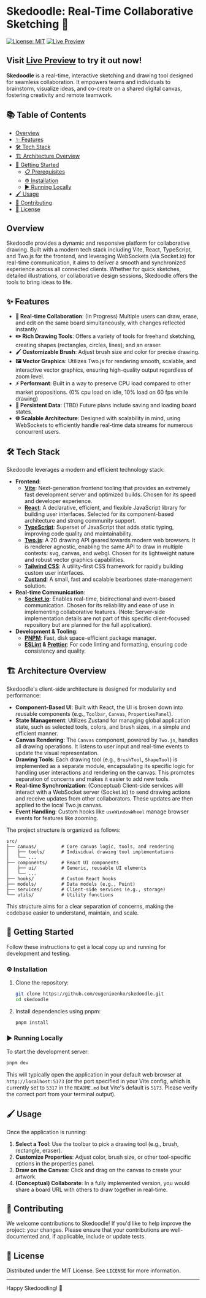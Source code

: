 # Skedoodle: Real-Time Collaborative Sketching 🎨

[![License: MIT](https://img.shields.io/badge/License-MIT-yellow.svg)](https://opensource.org/licenses/MIT)
[![Live Preview](https://img.shields.io/badge/Live_Preview-gh--pages-green)](https://eugenioenko.github.io/skedoodle/dist/)

## Visit [Live Preview](https://eugenioenko.github.io/skedoodle/dist/) to try it out now!

**Skedoodle** is a real-time, interactive sketching and drawing tool designed for seamless collaboration. It empowers teams and individuals to brainstorm, visualize ideas, and co-create on a shared digital canvas, fostering creativity and remote teamwork.

## 📚 Table of Contents

- [Overview](#overview)
- [✨ Features](#features)
- [🛠️ Tech Stack](#tech-stack)
- [🏗️ Architecture Overview](#architecture-overview)
- [🚀 Getting Started](#getting-started)
  - [📋 Prerequisites](#prerequisites)
  - [⚙️ Installation](#installation)
  - [▶️ Running Locally](#running-locally)
- [🖌️ Usage](#usage)
- [🤝 Contributing](#contributing)
- [📜 License](#license)

## Overview

Skedoodle provides a dynamic and responsive platform for collaborative drawing. Built with a modern tech stack including Vite, React, TypeScript, and Two.js for the frontend, and leveraging WebSockets (via Socket.io) for real-time communication, it aims to deliver a smooth and synchronized experience across all connected clients. Whether for quick sketches, detailed illustrations, or collaborative design sessions, Skedoodle offers the tools to bring ideas to life.

## ✨ Features

- **🎨 Real-time Collaboration**: (In Progress) Multiple users can draw, erase, and edit on the same board simultaneously, with changes reflected instantly.
- **✏️ Rich Drawing Tools**: Offers a variety of tools for freehand sketching, creating shapes (rectangles, circles, lines), and an eraser.
- **🖌️ Customizable Brush**: Adjust brush size and color for precise drawing.
- **🖼️ Vector Graphics**: Utilizes Two.js for rendering smooth, scalable, and interactive vector graphics, ensuring high-quality output regardless of zoom level.
- **⚡️ Performant**: Built in a way to preserve CPU load compared to other market propositions. (0% cpu load on idle, 10% load on 60 fps while drawing)
- **💾 Persistent Data**: (TBD) Future plans include saving and loading board states.
- **🌐 Scalable Architecture**: Designed with scalability in mind, using WebSockets to efficiently handle real-time data streams for numerous concurrent users.

## 🛠️ Tech Stack

Skedoodle leverages a modern and efficient technology stack:

- **Frontend**:
  - **[Vite](https://vitejs.dev/)**: Next-generation frontend tooling that provides an extremely fast development server and optimized builds. Chosen for its speed and developer experience.
  - **[React](https://react.dev/)**: A declarative, efficient, and flexible JavaScript library for building user interfaces. Selected for its component-based architecture and strong community support.
  - **[TypeScript](https://www.typescriptlang.org/)**: Superset of JavaScript that adds static typing, improving code quality and maintainability.
  - **[Two.js](https://two.js.org/)**: A 2D drawing API geared towards modern web browsers. It is renderer agnostic, enabling the same API to draw in multiple contexts: svg, canvas, and webgl. Chosen for its lightweight nature and robust vector graphics capabilities.
  - **[Tailwind CSS](https://tailwindcss.com/)**: A utility-first CSS framework for rapidly building custom user interfaces.
  - **[ Zustand](https://zustand-demo.pmnd.rs/)**: A small, fast and scalable bearbones state-management solution.
- **Real-time Communication**:
  - **[Socket.io](https://socket.io/)**: Enables real-time, bidirectional and event-based communication. Chosen for its reliability and ease of use in implementing collaborative features. (Note: Server-side implementation details are not part of this specific client-focused repository but are planned for the full application).
- **Development & Tooling**:
  - **[PNPM](https://pnpm.io/)**: Fast, disk space-efficient package manager.
  - **[ESLint](https://eslint.org/) & [Prettier](https://prettier.io/)**: For code linting and formatting, ensuring code consistency and quality.

## 🏗️ Architecture Overview

Skedoodle's client-side architecture is designed for modularity and performance:

- **Component-Based UI**: Built with React, the UI is broken down into reusable components (e.g., `Toolbar`, `Canvas`, `PropertiesPanel`).
- **State Management**: Utilizes Zustand for managing global application state, such as selected tools, colors, and brush sizes, in a simple and efficient manner.
- **Canvas Rendering**: The `Canvas` component, powered by `Two.js`, handles all drawing operations. It listens to user input and real-time events to update the visual representation.
- **Drawing Tools**: Each drawing tool (e.g., `BrushTool`, `ShapeTool`) is implemented as a separate module, encapsulating its specific logic for handling user interactions and rendering on the canvas. This promotes separation of concerns and makes it easier to add new tools.
- **Real-time Synchronization**: (Conceptual) Client-side services will interact with a WebSocket server (Socket.io) to send drawing actions and receive updates from other collaborators. These updates are then applied to the local Two.js canvas.
- **Event Handling**: Custom hooks like `useWindowWheel` manage browser events for features like zooming.

The project structure is organized as follows:

```
src/
├── canvas/         # Core canvas logic, tools, and rendering
│   ├── tools/      # Individual drawing tool implementations
│   └── ...
├── components/     # React UI components
│   ├── ui/         # Generic, reusable UI elements
│   └── ...
├── hooks/          # Custom React hooks
├── models/         # Data models (e.g., Point)
├── services/       # Client-side services (e.g., storage)
└── utils/          # Utility functions
```

This structure aims for a clear separation of concerns, making the codebase easier to understand, maintain, and scale.

## 🚀 Getting Started

Follow these instructions to get a local copy up and running for development and testing.

### ⚙️ Installation

1.  Clone the repository:
    ```bash
    git clone https://github.com/eugenioenko/skedoodle.git
    cd skedoodle
    ```
2.  Install dependencies using pnpm:
    ```bash
    pnpm install
    ```

### ▶️ Running Locally

To start the development server:

```bash
pnpm dev
```

This will typically open the application in your default web browser at `http://localhost:5173` (or the port specified in your Vite config, which is currently set to `5317` in the `README.md` but Vite's default is `5173`. Please verify the correct port from your terminal output).

## 🖌️ Usage

Once the application is running:

1.  **Select a Tool**: Use the toolbar to pick a drawing tool (e.g., brush, rectangle, eraser).
2.  **Customize Properties**: Adjust color, brush size, or other tool-specific options in the properties panel.
3.  **Draw on the Canvas**: Click and drag on the canvas to create your artwork.
4.  **(Conceptual) Collaborate**: In a fully implemented version, you would share a board URL with others to draw together in real-time.

## 🤝 Contributing

We welcome contributions to Skedoodle! If you'd like to help improve the project:
your changes.
Please ensure that your contributions are well-documented and, if applicable, include or update tests.

## 📜 License

Distributed under the MIT License. See `LICENSE` for more information.

---

Happy Skedoodling! 🎉
